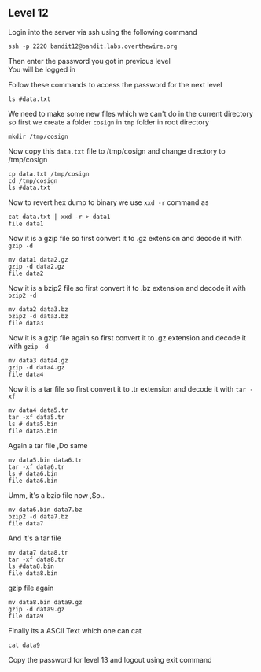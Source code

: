 ## Level 12
Login into the server via ssh using the following command

```
ssh -p 2220 bandit12@bandit.labs.overthewire.org
```
Then enter the password you got in previous level  
You will be logged in

Follow these commands to access the password for the next level
```
ls #data.txt
```
We need to make some new files which we can't do in the current directory so first we create a folder ```cosign``` in ```tmp``` folder in root directory 

```
mkdir /tmp/cosign
```
Now copy this ```data.txt``` file to /tmp/cosign and change directory to /tmp/cosign 
```
cp data.txt /tmp/cosign
cd /tmp/cosign
ls #data.txt
```
Now to revert hex dump to binary we use ```xxd -r``` command as 
```
cat data.txt | xxd -r > data1
file data1
```
Now it is a gzip file so first convert it to .gz extension and decode it with ```gzip -d```
```
mv data1 data2.gz
gzip -d data2.gz
file data2
```
Now it is a bzip2 file so first convert it to .bz extension and decode it with ```bzip2 -d```
```
mv data2 data3.bz
bzip2 -d data3.bz
file data3
```
Now it is a gzip file again so first convert it to .gz extension and decode it with ```gzip -d```
```
mv data3 data4.gz
gzip -d data4.gz
file data4
```
Now it is a tar file so first convert it to .tr extension and decode it with ```tar -xf```
```
mv data4 data5.tr
tar -xf data5.tr
ls # data5.bin
file data5.bin

```
Again a tar file ,Do same 
```
mv data5.bin data6.tr
tar -xf data6.tr
ls # data6.bin
file data6.bin
```
Umm, it's a bzip file now ,So..
```
mv data6.bin data7.bz
bzip2 -d data7.bz
file data7
```
And it's a tar file 
```
mv data7 data8.tr
tar -xf data8.tr
ls #data8.bin
file data8.bin
```
gzip file again 
```
mv data8.bin data9.gz
gzip -d data9.gz
file data9
```
Finally its a ASCII Text which one can cat 
```
cat data9
```

Copy the password for level 13 and logout using exit command 
